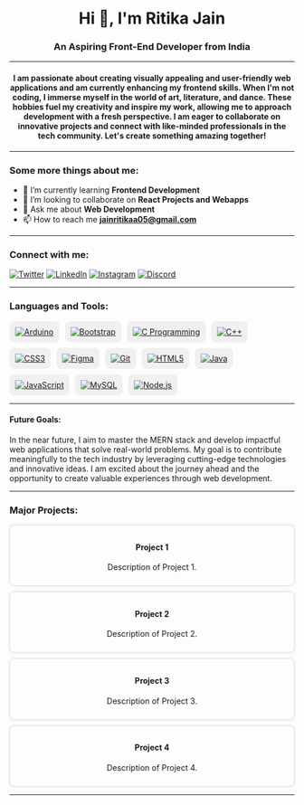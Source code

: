 <h1 align="center">Hi 👋, I'm Ritika Jain</h1>
<h3 align="center">An Aspiring Front-End Developer from India</h3>

---

<h4 align="center">I am passionate about creating visually appealing and user-friendly web applications and am currently enhancing my frontend skills. When I'm not coding, I immerse myself in the world of art, literature, and dance. These hobbies fuel my creativity and inspire my work, allowing me to approach development with a fresh perspective. I am eager to collaborate on innovative projects and connect with like-minded professionals in the tech community. Let's create something amazing together!</h4>

---

### Some more things about me:

- 🌱 I’m currently learning **Frontend Development**
- 👯 I’m looking to collaborate on **React Projects and Webapps**
- 💬 Ask me about **Web Development**
- 📫 How to reach me **jainritikaa05@gmail.com**

---

### Connect with me:
[<img src="https://img.icons8.com/color/48/000000/twitter.png" alt="Twitter">](https://twitter.com/jainritikaa05)
[<img src="https://img.icons8.com/color/48/000000/linkedin.png" alt="LinkedIn">](https://linkedin.com/in/jainritikaa)
[<img src="https://img.icons8.com/color/48/000000/instagram-new.png" alt="Instagram">](https://instagram.com/jainritikaaa)
[<img src="https://img.icons8.com/color/48/000000/discord-new-logo.png" alt="Discord">](https://discord.gg/ritika0487)

---

### Languages and Tools:
<div style="display: flex; flex-wrap: wrap; gap: 10px;">
  <a href="https://www.arduino.cc/" target="_blank" rel="noreferrer">
    <img src="https://img.icons8.com/color/48/000000/arduino.png" alt="Arduino" style="border-radius: 8px; background-color: #f0f0f0; padding: 10px;"/>
  </a>
  <a href="https://getbootstrap.com/" target="_blank" rel="noreferrer">
    <img src="https://img.icons8.com/color/48/000000/bootstrap.png" alt="Bootstrap" style="border-radius: 8px; background-color: #f0f0f0; padding: 10px;"/>
  </a>
  <a href="https://www.cprogramming.com/" target="_blank" rel="noreferrer">
    <img src="https://img.icons8.com/color/48/000000/c-programming.png" alt="C Programming" style="border-radius: 8px; background-color: #f0f0f0; padding: 10px;"/>
  </a>
  <a href="https://www.w3schools.com/cpp/" target="_blank" rel="noreferrer">
    <img src="https://img.icons8.com/color/48/000000/c-plus-plus-logo.png" alt="C++" style="border-radius: 8px; background-color: #f0f0f0; padding: 10px;"/>
  </a>
  <a href="https://www.w3schools.com/css/" target="_blank" rel="noreferrer">
    <img src="https://img.icons8.com/color/48/000000/css3.png" alt="CSS3" style="border-radius: 8px; background-color: #f0f0f0; padding: 10px;"/>
  </a>
  <a href="https://www.figma.com/" target="_blank" rel="noreferrer">
    <img src="https://img.icons8.com/color/48/000000/figma.png" alt="Figma" style="border-radius: 8px; background-color: #f0f0f0; padding: 10px;"/>
  </a>
  <a href="https://git-scm.com/" target="_blank" rel="noreferrer">
    <img src="https://img.icons8.com/color/48/000000/git.png" alt="Git" style="border-radius: 8px; background-color: #f0f0f0; padding: 10px;"/>
  </a>
  <a href="https://www.w3.org/html/" target="_blank" rel="noreferrer">
    <img src="https://img.icons8.com/color/48/000000/html-5.png" alt="HTML5" style="border-radius: 8px; background-color: #f0f0f0; padding: 10px;"/>
  </a>
  <a href="https://www.java.com" target="_blank" rel="noreferrer">
    <img src="https://img.icons8.com/color/48/000000/java-coffee-cup-logo.png" alt="Java" style="border-radius: 8px; background-color: #f0f0f0; padding: 10px;"/>
  </a>
  <a href="https://developer.mozilla.org/en-US/docs/Web/JavaScript" target="_blank" rel="noreferrer">
    <img src="https://img.icons8.com/color/48/000000/javascript.png" alt="JavaScript" style="border-radius: 8px; background-color: #f0f0f0; padding: 10px;"/>
  </a>
  <a href="https://www.mysql.com/" target="_blank" rel="noreferrer">
    <img src="https://img.icons8.com/color/48/000000/mysql.png" alt="MySQL" style="border-radius: 8px; background-color: #f0f0f0; padding: 10px;"/>
  </a>
  <a href="https://nodejs.org" target="_blank" rel="noreferrer">
    <img src="https://img.icons8.com/color/48/000000/nodejs.png" alt="Node.js" style="border-radius: 8px; background-color: #f0f0f0; padding: 10px;"/>
  </a>
</div>

---

#### Future Goals:

In the near future, I aim to master the MERN stack and develop impactful web applications that solve real-world problems. My goal is to contribute meaningfully to the tech industry by leveraging cutting-edge technologies and innovative ideas. I am excited about the journey ahead and the opportunity to create valuable experiences through web development.

---

### Major Projects:
<div style="display: flex; flex-wrap: wrap; gap: 10px;">
  <div style="border: 1px solid #ddd; border-radius: 8px; padding: 10px; flex: 1 1 calc(50% - 20px); box-shadow: 0 0 5px rgba(0,0,0,0.1);">
    <h4 align="center">Project 1</h4>
    <p align="center">Description of Project 1.</p>
  </div>
  <div style="border: 1px solid #ddd; border-radius: 8px; padding: 10px; flex: 1 1 calc(50% - 20px); box-shadow: 0 0 5px rgba(0,0,0,0.1);">
    <h4 align="center">Project 2</h4>
    <p align="center">Description of Project 2.</p>
  </div>
  <div style="border: 1px solid #ddd; border-radius: 8px; padding: 10px; flex: 1 1 calc(50% - 20px); box-shadow: 0 0 5px rgba(0,0,0,0.1);">
    <h4 align="center">Project 3</h4>
    <p align="center">Description of Project 3.</p>
  </div>
  <div style="border: 1px solid #ddd; border-radius: 8px; padding: 10px; flex: 1 1 calc(50% - 20px); box-shadow: 0 0 5px rgba(0,0,0,0.1);">
    <h4 align="center">Project 4</h4>
    <p align="center">Description of Project 4.</p>
  </div>
</div>

---

